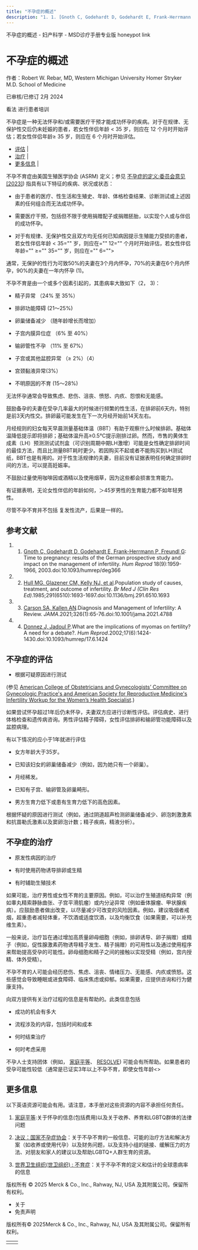 ```yaml
---
title: "不孕症的概述"
description: "1. 1. [Gnoth C, Godehardt D, Godehardt E, Frank-Herrmann P, Freundl G](https://pubmed.ncbi.nlm.nih.gov/12923157/): Time to pregnancy: results of the German prospective study and impact on the management of infertility. _Hum Reprod_ 18(9):1959-1966, 2003.doi:10.1093/humrep/deg366"
---
```


﻿不孕症的概述 \- 妇产科学 \- MSD诊疗手册专业版 honeypot link

# 不孕症的概述

作者：Robert W. Rebar, MD, Western Michigan University Homer Stryker M.D. School of Medicine

已审核/已修订 2月 2024

看法 进行患者培训

不孕症是一种无法怀孕和/或需要医疗干预才能成功怀孕的疾病。对于在规律、无保护性交后仍未妊娠的患者，若女性伴侣年龄 < 35 岁，则应在 12 个月时开始评估；若女性伴侣年龄≥ 35 岁，则应在 6 个月时开始评估。

- [评估](#评估_v49751152_zh) \|
- [治疗](#治疗_v71486747_zh) \|
- [更多信息](#更多信息_v21424194_zh) \|

不孕不育症由美国生殖医学协会 (ASRM) 定义；参见 [不孕症的定义:委员会意见\[2023\]](https://www.asrm.org/practice-guidance/practice-committee-documents/denitions-of-infertility\#:~:text=''Infertility''%20is%20a,any%20combination%20of%20those%20factors)) 指具有以下特征的疾病、状况或状态：

- 由于患者的医疗、性生活和生殖史、年龄、体格检查结果、诊断测试或上述因素的任何组合而无法成功怀孕。

- 需要医疗干预，包括但不限于使用捐赠配子或捐赠胚胎，以实现个人或与伴侣的成功怀孕。

- 对于有规律、无保护性交且双方均无任何已知病因提示生殖能力受损的患者，若女性伴侣年龄 < 35="" 岁，则应在="" 12="" 个月时开始评估，若女性伴侣年龄="" ≥="" 35="" 岁，则应在="" 6="">


通常，无保护的性行为可致50%的夫妻在3个月内怀孕，70%的夫妻在6个月内怀孕，90%的夫妻在一年内怀孕 (1)。

不孕不育是由一个或多个因素引起的，其患病率大致如下（2， 3)：

- 精子异常 （24% 至 35%）

- 排卵功能障碍 (21～25%)

- 卵巢储备减少 （随年龄增长而增加）

- 子宫内膜异位症 （6% 至 40%）

- 输卵管性不孕 （11% 至 67%）

- 子宫或其他盆腔异常 （≥ 2%）（4）

- 宫颈黏液异常(3%）

- 不明原因的不育 (15～28%)


无法怀孕通常会导致焦虑、悲伤、沮丧、愤怒、内疚、怨恨和无能感。

鼓励备孕的夫妻在受孕几率最大的时候进行频繁的性生活，在排卵前6天内，特别是前3天内性交。排卵最可能发生在下一次月经开始前14天左右。

月经规则的妇女每天早晨测量基础体温（BBT）有助于观察什么时候排卵。基础体温降低提示即将排卵；基础体温升高≥0.5°C提示刚排过卵。然而，市售的黄体生成素（LH）预测测试试剂盒（可识别周期中期LH激增）可能是女性确定排卵时间的最佳方法，而且比测量BBT耗时更少。若因购买不起或者不能购买到LH测试纸，BBT也是有用的。对于性生活规律的夫妻，目前没有证据表明任何确定排卵时间的方法，可以提高妊娠率。

不鼓励过量使用咖啡因或酒精以及使用烟草，因为这些都会损害生育能力。

有证据表明，无论女性伴侣的年龄如何，＞45岁男性的生育能力都不如年轻男性。

尽管不孕不育并不包括 复发性流产，后果是一样的。

## 参考文献

1. 1. [Gnoth C, Godehardt D, Godehardt E, Frank-Herrmann P, Freundl G](https://pubmed.ncbi.nlm.nih.gov/12923157/): Time to pregnancy: results of the German prospective study and impact on the management of infertility. _Hum Reprod_ 18(9):1959-1966, 2003.doi:10.1093/humrep/deg366

2. 2. [Hull MG, Glazener CM, Kelly NJ, et al](https://www.ncbi.nlm.nih.gov/pmc/articles/PMC1418755/).Population study of causes, treatment, and outcome of infertility. _Br Med J (Clin Res Ed)_.1985;291(6510):1693-1697.doi:10.1136/bmj.291.6510.1693

3. 3. [Carson SA, Kallen AN](https://www.ncbi.nlm.nih.gov/pmc/articles/PMC9302705/).Diagnosis and Management of Infertility: A Review. _JAMA_.2021;326(1):65-76.doi:10.1001/jama.2021.4788

4. 4. [Donnez J, Jadoul P](https://pubmed.ncbi.nlm.nih.gov/12042254/).What are the implications of myomas on fertility?A need for a debate?. _Hum Reprod_.2002;17(6):1424-1430.doi:10.1093/humrep/17.6.1424


## 不孕症的评估

- 根据可疑原因进行测试


(参见 [American College of Obstetricians and Gynecologists’ Committee on Gynecologic Practice's and American Society for Reproductive Medicine's Infertility Workup for the Women’s Health Specialist](https://journals.lww.com/greenjournal/Fulltext/2019/06000/Infertility_Workup_for_the_Women_s_Health.47.aspx).)

如果尝试怀孕超过1年后仍未怀孕，夫妻双方应进行诊断性评估。评估病史、进行体格检查和遗传病咨询。男性评估精子障碍，女性评估排卵和输卵管功能障碍以及盆腔病理。

有以下情况的应小于1年就进行评估

- 女方年龄大于35岁。

- 已知该妇女的卵巢储备减少（例如，因为她只有一个卵巢）。

- 月经稀发。

- 已知有子宫、输卵管及卵巢畸形。

- 男方生育力低下或患有生育力低下的高危因素。


根据怀疑的原因进行测试（例如，通过阴道超声检测卵巢储备减少、卵泡刺激激素和抗苗勒氏激素以及窦卵泡计数；精子疾病，精液分析）。

## 不孕症的治疗

- 原发性病因的治疗

- 有时使用药物诱导排卵或生精

- 有时辅助生殖技术


如果可能，治疗男性或女性不育的主要原因。例如，可以治疗生殖道结构异常（例如睾丸精索静脉曲张、子宫平滑肌瘤）或内分泌异常（例如垂体腺瘤、甲状腺疾病）。应鼓励患者做出改变，以尽量减少可改变的风险因素。例如，建议吸烟者戒烟，超重患者减轻体重，不饮酒或适度饮酒，以及均衡饮食（如果需要，可以补充维生素）。

一般来说，治疗旨在通过增加高质量卵母细胞（例如，排卵诱导、卵子捐赠）或精子（例如，促性腺激素药物诱导精子发生、精子捐赠）的可用性以及通过使用程序来帮助提高受孕的可能性。卵母细胞和精子之间的接触以实现受精（例如，宫内授精、体外受精）。

不孕不育的人可能会经历悲伤、焦虑、沮丧、情绪压力、无能感、内疚或愤怒。这些感觉会导致睡眠或进食障碍、临床焦虑或抑郁。如果需要，应提供咨询和行为健康支持。

向双方提供有关治疗过程的信息是有帮助的。此类信息包括

- 成功的机会有多大

- 流程涉及的内容，包括时间和成本

- 何时结束治疗

- 何时考虑采用


不孕人士支持团体（例如， [家庭平等](http://www.path2parenthood.org/)、 [RESOLVE](http://www.resolve.org/)) 可能会有所帮助。如果患者的受孕可能性较低（通常是已证实3年以上不孕不育，即使女性年龄<>

## 更多信息

以下英语资源可能会有用。请注意，本手册对这些资源的内容不承担任何责任。

1. [家庭平等](http://www.path2parenthood.org/):关于怀孕的信息(包括费用)以及关于收养、养育和LGBTQ群体的法律问题

2. [决议：国家不孕症协会](http://www.resolve.org/)：关于不孕不育的一般信息、可能的治疗方法和解决方案（如收养或使用代孕）以及财务问题，以及支持小组的链接、缓解压力的方法、对朋友和家人的建议以及帮助LGBTQ+人群生育的资源。

3. [世界卫生组织(世卫组织) : 不育症](https://www.who.int/news-room/fact-sheets/detail/infertility)：关于不孕不育的定义和估计的全球患病率的信息




版权所有 © 2025
Merck & Co., Inc., Rahway, NJ, USA 及其附属公司。保留所有权利。

- 关于
- 免责声明

版权所有© 2025Merck & Co., Inc., Rahway, NJ, USA 及其附属公司。保留所有权利。

|     |     |
| --- | --- |
|  |  |